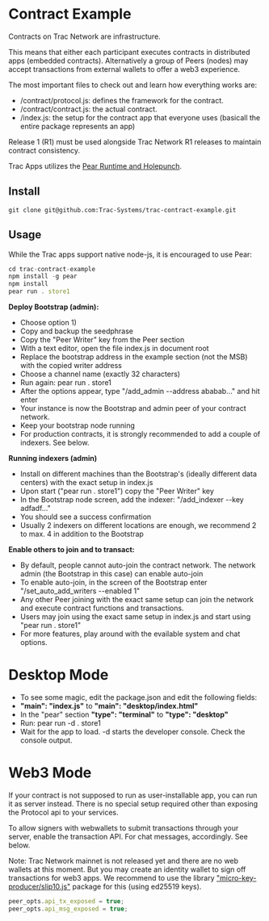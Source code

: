 # Contract Example

Contracts on Trac Network are infrastructure. 

This means that either each participant executes contracts in distributed apps (embedded contracts).
Alternatively a group of Peers (nodes) may accept transactions from external wallets to offer a web3 experience.

The most important files to check out and learn how everything works are:

- /contract/protocol.js: defines the framework for the contract.
- /contract/contract.js: the actual contract.
- /index.js: the setup for the contract app that everyone uses (basicall the entire package represents an app)

Release 1 (R1) must be used alongside Trac Network R1 releases to maintain contract consistency.

Trac Apps utilizes the [Pear Runtime and Holepunch](https://pears.com/).

## Install

```shell
git clone git@github.com:Trac-Systems/trac-contract-example.git
```

## Usage

While the Trac apps support native node-js, it is encouraged to use Pear:

```js
cd trac-contract-example
npm install -g pear
npm install
pear run . store1
```

**Deploy Bootstrap (admin):**

- Choose option 1)
- Copy and backup the seedphrase
- Copy the "Peer Writer" key from the Peer section
- With a text editor, open the file index.js in document root
- Replace the bootstrap address in the example section (not the MSB) with the copied writer address
- Choose a channel name (exactly 32 characters)
- Run again: pear run . store1
- After the options appear, type "/add_admin --address ababab..." and hit enter
- Your instance is now the Bootstrap and admin peer of your contract network.
- Keep your bootstrap node running
- For production contracts, it is strongly recommended to add a couple of indexers. See below.

**Running indexers (admin)**

- Install on different machines than the Bootstrap's (ideally different data centers) with the exact setup in index.js
- Upon start ("pear run . store1") copy the "Peer Writer" key
- In the Bootstrap node screen, add the indexer: "/add_indexer --key adfadf..."
- You should see a success confirmation
- Usually 2 indexers on different locations are enough, we recommend 2 to max. 4 in addition to the Bootstrap

**Enable others to join and to transact:**

- By default, people cannot auto-join the contract network. The network admin (the Bootstrap in this case) can enable auto-join
- To enable auto-join, in the screen of the Bootstrap enter "/set_auto_add_writers --enabled 1"
- Any other Peer joining with the exact same setup can join the network and execute contract functions and transactions.
- Users may join using the exact same setup in index.js and start using "pear run . store1"
- For more features, play around with the evailable system and chat options.

# Desktop Mode
- To see some magic, edit the package.json and edit the following fields:
- **"main": "index.js"** to **"main": "desktop/index.html"**
- In the "pear" section **"type": "terminal"** to **"type": "desktop"**
- Run: pear run -d . store1
- Wait for the app to load. -d starts the developer console. Check the console output.

# Web3 Mode
If your contract is not supposed to run as user-installable app, you can run it as server instead.
There is no special setup required other than exposing the Protocol api to your services.

To allow signers with webwallets to submit transactions through your server, enable the transaction API.
For chat messages, accordingly. See below.

Note: Trac Network mainnet is not released yet and there are no web wallets at this moment. 
But you may create an identity wallet to sign off transactions for web3 apps. 
We recommend to use the library ["micro-key-producer/slip10.js"](https://www.npmjs.com/package/micro-key-producer) package for this (using ed25519 keys).

```js
peer_opts.api_tx_exposed = true;
peer_opts.api_msg_exposed = true;
```